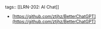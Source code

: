 tags:: [[LRN-202: AI Chat]]

- [https://github.com/ztjhz/BetterChatGPT](https://github.com/ztjhz/BetterChatGPT)